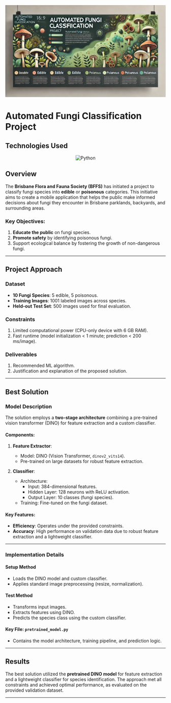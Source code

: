 <p align="center">
  <img src="assets/img/banner.webp" alt="banner logo">
</p>


# Automated Fungi Classification Project

## Technologies Used 

<p align=center>
 <img src="https://img.shields.io/badge/Python-3776AB?logo=python&logoColor=white" alt="Python"/>
</p>

## Overview

The **Brisbane Flora and Fauna Society (BFFS)** has initiated a project to classify fungi species into **edible** or **poisonous** categories. This initiative aims to create a mobile application that helps the public make informed decisions about fungi they encounter in Brisbane parklands, backyards, and surrounding areas. 

### Key Objectives:
1. **Educate the public** on fungi species.
2. **Promote safety** by identifying poisonous fungi.
3. Support ecological balance by fostering the growth of non-dangerous fungi.

---

## Project Approach

### Dataset
- **10 Fungi Species**: 5 edible, 5 poisonous.
- **Training Images**: 1001 labeled images across species.
- **Held-out Test Set**: 500 images used for final evaluation.

### Constraints
1. Limited computational power (CPU-only device with 6 GB RAM).
2. Fast runtime (model initialization < 1 minute; prediction < 200 ms/image).

### Deliverables
1. Recommended ML algorithm.
2. Justification and explanation of the proposed solution.

---

## Best Solution

### Model Description
The solution employs a **two-stage architecture** combining a pre-trained vision transformer (DINO) for feature extraction and a custom classifier. 

#### Components:
1. **Feature Extractor**:
   - Model: DINO (Vision Transformer, `dinov2_vits14`).
   - Pre-trained on large datasets for robust feature extraction.

2. **Classifier**:
   - Architecture:
     - Input: 384-dimensional features.
     - Hidden Layer: 128 neurons with ReLU activation.
     - Output Layer: 10 classes (fungi species).
   - Training: Fine-tuned on the fungi dataset.

#### Key Features:
- **Efficiency**: Operates under the provided constraints.
- **Accuracy**: High performance on validation data due to robust feature extraction and a lightweight classifier.

---

### Implementation Details

#### Setup Method
- Loads the DINO model and custom classifier.
- Applies standard image preprocessing (resize, normalization).

#### Test Method
- Transforms input images.
- Extracts features using DINO.
- Predicts the species class using the custom classifier.

#### Key File: `pretrained_model.py`
- Contains the model architecture, training pipeline, and prediction logic.

---

## Results
The best solution utilized the **pretrained DINO model** for feature extraction and a lightweight classifier for species identification. The approach met all constraints and achieved optimal performance, as evaluated on the provided validation dataset.

---
